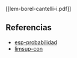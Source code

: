 [[lem-borel-cantelli-i.pdf]]

## Referencias
- [esp-probabilidad](./esp-probabilidad.md)
- [limsup-con](./limsup-con.md)
